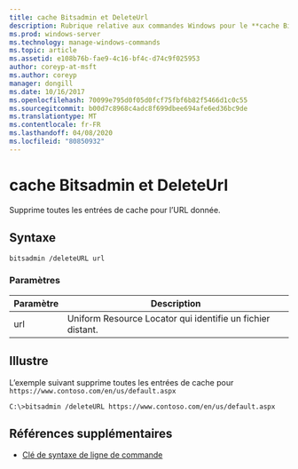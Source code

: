 ```yaml
---
title: cache Bitsadmin et DeleteUrl
description: Rubrique relative aux commandes Windows pour le **cache Bitsadmin et DeleteUrl**, qui supprime toutes les entrées de cache pour l’URL donnée.
ms.prod: windows-server
ms.technology: manage-windows-commands
ms.topic: article
ms.assetid: e108b76b-fae9-4c16-bf4c-d74c9f025953
author: coreyp-at-msft
ms.author: coreyp
manager: dongill
ms.date: 10/16/2017
ms.openlocfilehash: 70099e795d0f05d0fcf75fbf6b82f5466d1c0c55
ms.sourcegitcommit: b00d7c8968c4adc8f699dbee694afe6ed36bc9de
ms.translationtype: MT
ms.contentlocale: fr-FR
ms.lasthandoff: 04/08/2020
ms.locfileid: "80850932"
---
```

# <a name="bitsadmin-cache-and-deleteurl"></a>cache Bitsadmin et DeleteUrl

Supprime toutes les entrées de cache pour l’URL donnée.

## <a name="syntax"></a>Syntaxe

```
bitsadmin /deleteURL url
```

### <a name="parameters"></a>Paramètres

| Paramètre | Description |
| -------------- | -------------- |
| url | Uniform Resource Locator qui identifie un fichier distant. |

## <a name="examples"></a><a name=BKMK_examples></a>Illustre

L’exemple suivant supprime toutes les entrées de cache pour `https://www.contoso.com/en/us/default.aspx`

```
C:\>bitsadmin /deleteURL https://www.contoso.com/en/us/default.aspx 
```

## <a name="additional-references"></a>Références supplémentaires

- [Clé de syntaxe de ligne de commande](command-line-syntax-key.md)